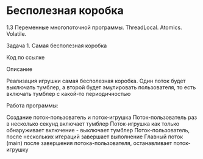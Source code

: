 # Бесполезная коробка
1.3 Переменные многопоточной программы. ThreadLocal. Atomics. Volatile.

Задача 1. Самая бесполезная коробка

Код по ссылке

Описание

Реализация игрушки cамая бесполезная коробка. Один поток будет выключать тумблер, а второй будет эмулировать пользователя, то есть включать тумблер с какой-то периодичностью

Работа программы:

Создание поток-пользователь и поток-игрушка
Поток-пользователь раз в несколько секунд включает тумблер
Поток-игрушка как только обнаруживает включение - выключает тумблер
Поток-пользователь, после нескольких итераций завершает выполнение
Главный поток (main) после завершения потока-пользователя, останавливает поток-игрушку
